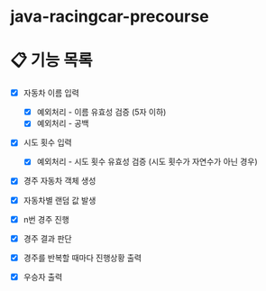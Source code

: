 # java-racingcar-precourse

# **📋 기능 목록**


- [x]  자동차 이름 입력
   - [x]  예외처리 - 이름 유효성 검증 (5자 이하)
   - [x]  예외처리 - 공백
- [x]  시도 횟수 입력
   - [x]  예외처리 - 시도 횟수 유효성 검증 (시도 횟수가 자연수가 아닌 경우)

- [x]  경주 자동차 객체 생성

- [x]  자동차별 랜덤 값 발생

- [x]  n번 경주 진행
- [x]  경주 결과 판단

- [x]  경주를 반복할 때마다 진행상황 출력
- [x]  우승자 출력